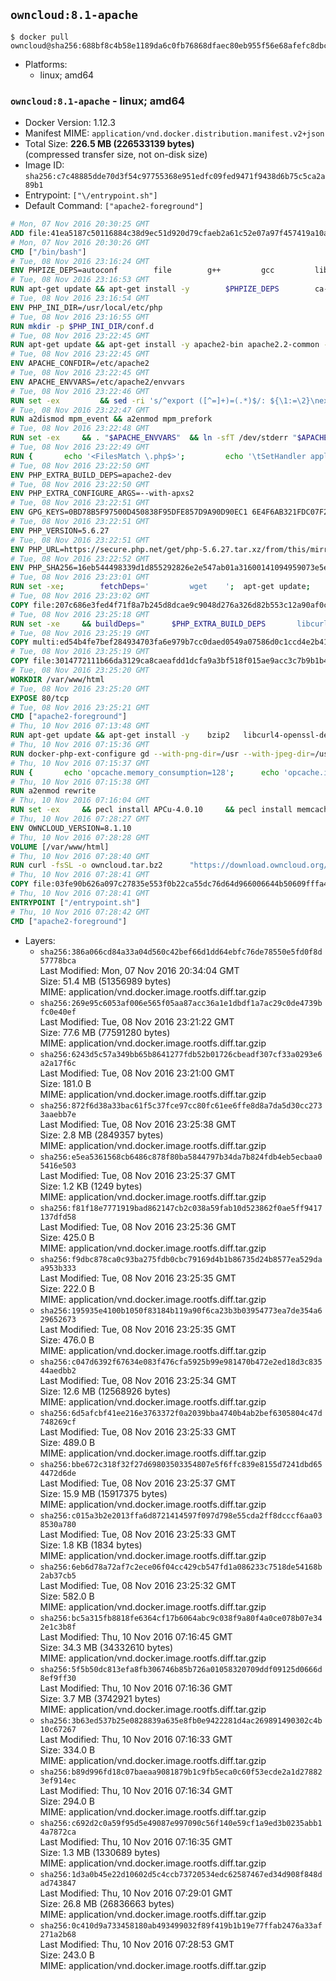 ## `owncloud:8.1-apache`

```console
$ docker pull owncloud@sha256:688bf8c4b58e1189da6c0fb76868dfaec80eb955f56e68afefc8dbc9fdc721b5
```

-	Platforms:
	-	linux; amd64

### `owncloud:8.1-apache` - linux; amd64

-	Docker Version: 1.12.3
-	Manifest MIME: `application/vnd.docker.distribution.manifest.v2+json`
-	Total Size: **226.5 MB (226533139 bytes)**  
	(compressed transfer size, not on-disk size)
-	Image ID: `sha256:c7c48885dde70d3f54c97755368e951edfc09fed9471f9438d6b75c5ca2a89b1`
-	Entrypoint: `["\/entrypoint.sh"]`
-	Default Command: `["apache2-foreground"]`

```dockerfile
# Mon, 07 Nov 2016 20:30:25 GMT
ADD file:41ea5187c50116884c38d9ec51d920d79cfaeb2a61c52e07a97f457419a10a4f in / 
# Mon, 07 Nov 2016 20:30:26 GMT
CMD ["/bin/bash"]
# Tue, 08 Nov 2016 23:16:24 GMT
ENV PHPIZE_DEPS=autoconf 		file 		g++ 		gcc 		libc-dev 		make 		pkg-config 		re2c
# Tue, 08 Nov 2016 23:16:53 GMT
RUN apt-get update && apt-get install -y 		$PHPIZE_DEPS 		ca-certificates 		curl 		libedit2 		libsqlite3-0 		libxml2 		xz-utils 	--no-install-recommends && rm -r /var/lib/apt/lists/*
# Tue, 08 Nov 2016 23:16:54 GMT
ENV PHP_INI_DIR=/usr/local/etc/php
# Tue, 08 Nov 2016 23:16:55 GMT
RUN mkdir -p $PHP_INI_DIR/conf.d
# Tue, 08 Nov 2016 23:22:45 GMT
RUN apt-get update && apt-get install -y apache2-bin apache2.2-common --no-install-recommends && rm -rf /var/lib/apt/lists/*
# Tue, 08 Nov 2016 23:22:45 GMT
ENV APACHE_CONFDIR=/etc/apache2
# Tue, 08 Nov 2016 23:22:45 GMT
ENV APACHE_ENVVARS=/etc/apache2/envvars
# Tue, 08 Nov 2016 23:22:46 GMT
RUN set -ex 		&& sed -ri 's/^export ([^=]+)=(.*)$/: ${\1:=\2}\nexport \1/' "$APACHE_ENVVARS" 		&& . "$APACHE_ENVVARS" 	&& for dir in 		"$APACHE_LOCK_DIR" 		"$APACHE_RUN_DIR" 		"$APACHE_LOG_DIR" 		/var/www/html 	; do 		rm -rvf "$dir" 		&& mkdir -p "$dir" 		&& chown -R "$APACHE_RUN_USER:$APACHE_RUN_GROUP" "$dir"; 	done
# Tue, 08 Nov 2016 23:22:47 GMT
RUN a2dismod mpm_event && a2enmod mpm_prefork
# Tue, 08 Nov 2016 23:22:48 GMT
RUN set -ex 	&& . "$APACHE_ENVVARS" 	&& ln -sfT /dev/stderr "$APACHE_LOG_DIR/error.log" 	&& ln -sfT /dev/stdout "$APACHE_LOG_DIR/access.log" 	&& ln -sfT /dev/stdout "$APACHE_LOG_DIR/other_vhosts_access.log"
# Tue, 08 Nov 2016 23:22:49 GMT
RUN { 		echo '<FilesMatch \.php$>'; 		echo '\tSetHandler application/x-httpd-php'; 		echo '</FilesMatch>'; 		echo; 		echo 'DirectoryIndex disabled'; 		echo 'DirectoryIndex index.php index.html'; 		echo; 		echo '<Directory /var/www/>'; 		echo '\tOptions -Indexes'; 		echo '\tAllowOverride All'; 		echo '</Directory>'; 	} | tee "$APACHE_CONFDIR/conf-available/docker-php.conf" 	&& a2enconf docker-php
# Tue, 08 Nov 2016 23:22:50 GMT
ENV PHP_EXTRA_BUILD_DEPS=apache2-dev
# Tue, 08 Nov 2016 23:22:50 GMT
ENV PHP_EXTRA_CONFIGURE_ARGS=--with-apxs2
# Tue, 08 Nov 2016 23:22:51 GMT
ENV GPG_KEYS=0BD78B5F97500D450838F95DFE857D9A90D90EC1 6E4F6AB321FDC07F2C332E3AC2BF0BC433CFC8B3
# Tue, 08 Nov 2016 23:22:51 GMT
ENV PHP_VERSION=5.6.27
# Tue, 08 Nov 2016 23:22:51 GMT
ENV PHP_URL=https://secure.php.net/get/php-5.6.27.tar.xz/from/this/mirror PHP_ASC_URL=https://secure.php.net/get/php-5.6.27.tar.xz.asc/from/this/mirror
# Tue, 08 Nov 2016 23:22:52 GMT
ENV PHP_SHA256=16eb544498339d1d855292826e2e547ab01a31600141094959073e5e10e93ab5 PHP_MD5=9ce6efc96d5ab81ef808f8ed6b1f242d
# Tue, 08 Nov 2016 23:23:01 GMT
RUN set -xe; 		fetchDeps=' 		wget 	'; 	apt-get update; 	apt-get install -y --no-install-recommends $fetchDeps; 	rm -rf /var/lib/apt/lists/*; 		mkdir -p /usr/src; 	cd /usr/src; 		wget -O php.tar.xz "$PHP_URL"; 		if [ -n "$PHP_SHA256" ]; then 		echo "$PHP_SHA256 *php.tar.xz" | sha256sum -c -; 	fi; 	if [ -n "$PHP_MD5" ]; then 		echo "$PHP_MD5 *php.tar.xz" | md5sum -c -; 	fi; 		if [ -n "$PHP_ASC_URL" ]; then 		wget -O php.tar.xz.asc "$PHP_ASC_URL"; 		export GNUPGHOME="$(mktemp -d)"; 		for key in $GPG_KEYS; do 			gpg --keyserver ha.pool.sks-keyservers.net --recv-keys "$key"; 		done; 		gpg --batch --verify php.tar.xz.asc php.tar.xz; 		rm -r "$GNUPGHOME"; 	fi; 		apt-get purge -y --auto-remove $fetchDeps
# Tue, 08 Nov 2016 23:23:02 GMT
COPY file:207c686e3fed4f71f8a7b245d8dcae9c9048d276a326d82b553c12a90af0c0ca in /usr/local/bin/ 
# Tue, 08 Nov 2016 23:25:18 GMT
RUN set -xe 	&& buildDeps=" 		$PHP_EXTRA_BUILD_DEPS 		libcurl4-openssl-dev 		libedit-dev 		libsqlite3-dev 		libssl-dev 		libxml2-dev 	" 	&& apt-get update && apt-get install -y $buildDeps --no-install-recommends && rm -rf /var/lib/apt/lists/* 		&& docker-php-source extract 	&& cd /usr/src/php 	&& ./configure 		--with-config-file-path="$PHP_INI_DIR" 		--with-config-file-scan-dir="$PHP_INI_DIR/conf.d" 				--disable-cgi 				--enable-ftp 		--enable-mbstring 		--enable-mysqlnd 				--with-curl 		--with-libedit 		--with-openssl 		--with-zlib 				$PHP_EXTRA_CONFIGURE_ARGS 	&& make -j "$(nproc)" 	&& make install 	&& { find /usr/local/bin /usr/local/sbin -type f -executable -exec strip --strip-all '{}' + || true; } 	&& make clean 	&& docker-php-source delete 		&& apt-get purge -y --auto-remove -o APT::AutoRemove::RecommendsImportant=false $buildDeps
# Tue, 08 Nov 2016 23:25:19 GMT
COPY multi:ed54b4fe7bef284934703fa6e979b7cc0daed0549a07586d0c1ccd4e2b41884a in /usr/local/bin/ 
# Tue, 08 Nov 2016 23:25:19 GMT
COPY file:3014772111b66da3129ca8caeafdd1dcfa9a3bf518f015ae9acc3c7b9b1b44c9 in /usr/local/bin/ 
# Tue, 08 Nov 2016 23:25:20 GMT
WORKDIR /var/www/html
# Tue, 08 Nov 2016 23:25:20 GMT
EXPOSE 80/tcp
# Tue, 08 Nov 2016 23:25:21 GMT
CMD ["apache2-foreground"]
# Thu, 10 Nov 2016 07:13:48 GMT
RUN apt-get update && apt-get install -y 	bzip2 	libcurl4-openssl-dev 	libfreetype6-dev 	libicu-dev 	libjpeg-dev 	libldap2-dev 	libmcrypt-dev 	libmemcached-dev 	libpng12-dev 	libpq-dev 	libxml2-dev 	&& rm -rf /var/lib/apt/lists/*
# Thu, 10 Nov 2016 07:15:36 GMT
RUN docker-php-ext-configure gd --with-png-dir=/usr --with-jpeg-dir=/usr 	&& docker-php-ext-configure ldap --with-libdir=lib/x86_64-linux-gnu/ 	&& docker-php-ext-install exif gd intl ldap mbstring mcrypt mysql opcache pdo_mysql pdo_pgsql pgsql zip
# Thu, 10 Nov 2016 07:15:37 GMT
RUN { 		echo 'opcache.memory_consumption=128'; 		echo 'opcache.interned_strings_buffer=8'; 		echo 'opcache.max_accelerated_files=4000'; 		echo 'opcache.revalidate_freq=60'; 		echo 'opcache.fast_shutdown=1'; 		echo 'opcache.enable_cli=1'; 	} > /usr/local/etc/php/conf.d/opcache-recommended.ini
# Thu, 10 Nov 2016 07:15:38 GMT
RUN a2enmod rewrite
# Thu, 10 Nov 2016 07:16:04 GMT
RUN set -ex 	&& pecl install APCu-4.0.10 	&& pecl install memcached-2.2.0 	&& pecl install redis-2.2.8 	&& docker-php-ext-enable apcu memcached redis
# Thu, 10 Nov 2016 07:28:27 GMT
ENV OWNCLOUD_VERSION=8.1.10
# Thu, 10 Nov 2016 07:28:28 GMT
VOLUME [/var/www/html]
# Thu, 10 Nov 2016 07:28:40 GMT
RUN curl -fsSL -o owncloud.tar.bz2 		"https://download.owncloud.org/community/owncloud-${OWNCLOUD_VERSION}.tar.bz2" 	&& curl -fsSL -o owncloud.tar.bz2.asc 		"https://download.owncloud.org/community/owncloud-${OWNCLOUD_VERSION}.tar.bz2.asc" 	&& export GNUPGHOME="$(mktemp -d)" 	&& gpg --keyserver ha.pool.sks-keyservers.net --recv-keys E3036906AD9F30807351FAC32D5D5E97F6978A26 	&& gpg --batch --verify owncloud.tar.bz2.asc owncloud.tar.bz2 	&& rm -r "$GNUPGHOME" owncloud.tar.bz2.asc 	&& tar -xjf owncloud.tar.bz2 -C /usr/src/ 	&& rm owncloud.tar.bz2
# Thu, 10 Nov 2016 07:28:41 GMT
COPY file:03fe90b626a097c27835e553f0b22ca55dc76d64d966006644b50609fffa4161 in /entrypoint.sh 
# Thu, 10 Nov 2016 07:28:41 GMT
ENTRYPOINT ["/entrypoint.sh"]
# Thu, 10 Nov 2016 07:28:42 GMT
CMD ["apache2-foreground"]
```

-	Layers:
	-	`sha256:386a066cd84a33a04d560c42bef66d1dd64ebfc76de78550e5fd0f8d57778bca`  
		Last Modified: Mon, 07 Nov 2016 20:34:04 GMT  
		Size: 51.4 MB (51356989 bytes)  
		MIME: application/vnd.docker.image.rootfs.diff.tar.gzip
	-	`sha256:269e95c6053af006e565f05aa87acc36a1e1dbdf1a7ac29c0de4739bfc0e40ef`  
		Last Modified: Tue, 08 Nov 2016 23:21:22 GMT  
		Size: 77.6 MB (77591280 bytes)  
		MIME: application/vnd.docker.image.rootfs.diff.tar.gzip
	-	`sha256:6243d5c57a349bb65b8641277fdb52b01726cbeadf307cf33a0293e6a2a17f6c`  
		Last Modified: Tue, 08 Nov 2016 23:21:00 GMT  
		Size: 181.0 B  
		MIME: application/vnd.docker.image.rootfs.diff.tar.gzip
	-	`sha256:872f6d38a33bac61f5c37fce97cc80fc61ee6ffe8d8a7da5d30cc2733aaebb7e`  
		Last Modified: Tue, 08 Nov 2016 23:25:38 GMT  
		Size: 2.8 MB (2849357 bytes)  
		MIME: application/vnd.docker.image.rootfs.diff.tar.gzip
	-	`sha256:e5ea5361568cb6486c878f80ba5844797b34da7b824fdb4eb5ecbaa05416e503`  
		Last Modified: Tue, 08 Nov 2016 23:25:37 GMT  
		Size: 1.2 KB (1249 bytes)  
		MIME: application/vnd.docker.image.rootfs.diff.tar.gzip
	-	`sha256:f81f18e7771919bad862147cb2c038a59fab10d523862f0ae5ff9417137dfd58`  
		Last Modified: Tue, 08 Nov 2016 23:25:36 GMT  
		Size: 425.0 B  
		MIME: application/vnd.docker.image.rootfs.diff.tar.gzip
	-	`sha256:f9dbc878ca0c93ba275fdb0cbc79169d4b1b86735d24b8577ea529daa953b333`  
		Last Modified: Tue, 08 Nov 2016 23:25:35 GMT  
		Size: 222.0 B  
		MIME: application/vnd.docker.image.rootfs.diff.tar.gzip
	-	`sha256:195935e4100b1050f83184b119a90f6ca23b3b03954773ea7de354a629652673`  
		Last Modified: Tue, 08 Nov 2016 23:25:35 GMT  
		Size: 476.0 B  
		MIME: application/vnd.docker.image.rootfs.diff.tar.gzip
	-	`sha256:c047d6392f67634e083f476cfa5925b99e981470b472e2ed18d3c83544aedbb2`  
		Last Modified: Tue, 08 Nov 2016 23:25:34 GMT  
		Size: 12.6 MB (12568926 bytes)  
		MIME: application/vnd.docker.image.rootfs.diff.tar.gzip
	-	`sha256:6d5afcbf41ee216e3763372f0a2039bba4740b4ab2bef6305804c47d748269cf`  
		Last Modified: Tue, 08 Nov 2016 23:25:33 GMT  
		Size: 489.0 B  
		MIME: application/vnd.docker.image.rootfs.diff.tar.gzip
	-	`sha256:bbe672c318f32f27d69803503354807e5f6ffc839e8155d7241dbd654472d6de`  
		Last Modified: Tue, 08 Nov 2016 23:25:37 GMT  
		Size: 15.9 MB (15917375 bytes)  
		MIME: application/vnd.docker.image.rootfs.diff.tar.gzip
	-	`sha256:c015a3b2e2013ffa6d8721414597f097d798e55cda2ff8dcccf6aa038530a780`  
		Last Modified: Tue, 08 Nov 2016 23:25:33 GMT  
		Size: 1.8 KB (1834 bytes)  
		MIME: application/vnd.docker.image.rootfs.diff.tar.gzip
	-	`sha256:6eb6d78a72af7c2ece06f04cc429cb547fd1a086233c7518de54168b2ab37cb5`  
		Last Modified: Tue, 08 Nov 2016 23:25:32 GMT  
		Size: 582.0 B  
		MIME: application/vnd.docker.image.rootfs.diff.tar.gzip
	-	`sha256:bc5a315fb8818fe6364cf17b6064abc9c038f9a80f4a0ce078b07e342e1c3b8f`  
		Last Modified: Thu, 10 Nov 2016 07:16:45 GMT  
		Size: 34.3 MB (34332610 bytes)  
		MIME: application/vnd.docker.image.rootfs.diff.tar.gzip
	-	`sha256:5f5b50dc813efa8fb306746b85b726a01058320709ddf09125d0666d8ef9ff30`  
		Last Modified: Thu, 10 Nov 2016 07:16:36 GMT  
		Size: 3.7 MB (3742921 bytes)  
		MIME: application/vnd.docker.image.rootfs.diff.tar.gzip
	-	`sha256:3b63ed537b25e0828839a635e8fb0e9422281d4ac269891490302c4b10c67267`  
		Last Modified: Thu, 10 Nov 2016 07:16:33 GMT  
		Size: 334.0 B  
		MIME: application/vnd.docker.image.rootfs.diff.tar.gzip
	-	`sha256:b89d996fd18c07baeaa9081879b1c9fb5eca0c60f53ecde2a1d278823ef914ec`  
		Last Modified: Thu, 10 Nov 2016 07:16:34 GMT  
		Size: 294.0 B  
		MIME: application/vnd.docker.image.rootfs.diff.tar.gzip
	-	`sha256:c692d2c0a59f95d5e49087e997090c56f140e59cf1a9ed3b0235abb14a7872ca`  
		Last Modified: Thu, 10 Nov 2016 07:16:35 GMT  
		Size: 1.3 MB (1330689 bytes)  
		MIME: application/vnd.docker.image.rootfs.diff.tar.gzip
	-	`sha256:1d3a0b45e22d10602d5c4ccb73720534edc62587467ed34d908f848dad743847`  
		Last Modified: Thu, 10 Nov 2016 07:29:01 GMT  
		Size: 26.8 MB (26836663 bytes)  
		MIME: application/vnd.docker.image.rootfs.diff.tar.gzip
	-	`sha256:0c410d9a733458180ab493499032f89f419b1b19e77ffab2476a33af271a2b68`  
		Last Modified: Thu, 10 Nov 2016 07:28:53 GMT  
		Size: 243.0 B  
		MIME: application/vnd.docker.image.rootfs.diff.tar.gzip
